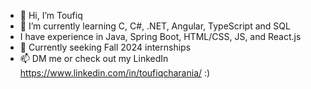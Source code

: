 - 👋 Hi, I’m Toufiq
- 🌱 I’m currently learning C, C#, .NET, Angular, TypeScript and SQL
- I have experience in Java, Spring Boot, HTML/CSS, JS, and React.js
- 👀 Currently seeking Fall 2024 internships
- 📫 DM me or check out my LinkedIn https://www.linkedin.com/in/toufiqcharania/   :)

<!---
fixture121/fixture121 is a ✨ special ✨ repository because its `README.md` (this file) appears on your GitHub profile.
You can click the Preview link to take a look at your changes.
--->
